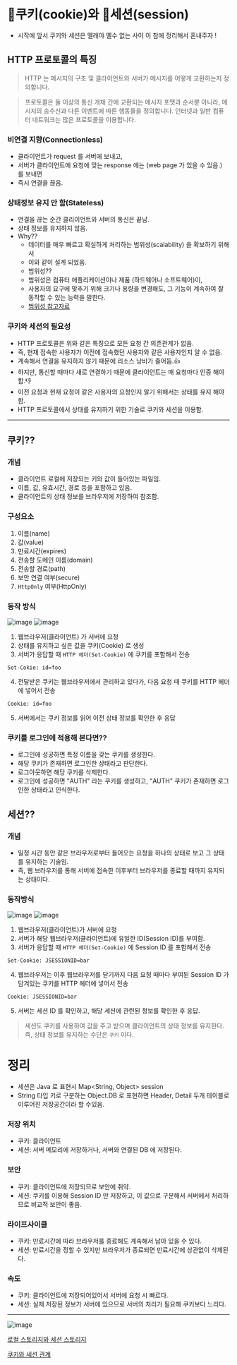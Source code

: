 # 🍪쿠키(cookie)와 🥠세션(session)

- 시작에 앞서 쿠키와 세션은 뗄래야 뗄수 없는 사이 이 참에 정리해서 혼내주자 !

## HTTP 프로토콜의 특징
> HTTP 는 메시지의 구조 및 클라이언트와 서버가 메시지를 어떻게 교환하는지 정의합니다.

> 프로토콜은 둘 이상의 통신 개체 간에 교환되는 메시지 포맷과 순서뿐 아니라,
> 메시지의 송수신과 다른 이벤트에 따른 행동들을 정의합니다.
> 인터넷과 일반 컴퓨터 네트워크는 많은 프로토콜을 이용합니다.

### 비연결 지향(Connectionless)
- 클라이언트가 request 를 서버에 보내고,
- 서버가 클라이언트에 요청에 맞는 response 에는 (web page 가 있을 수 있음.)  를 보내면
- 즉시 연결을 끊음.

### 상태정보 유지 안 함(Stateless)
- 연결을 끊는 순간 클리이언트와 서버의 통신은 끝남.
- 상태 정보를 유지하지 않음.
- Why??
  - 데이터를 매우 빠르고 확실하게 처리하는 범위성(scalability) 을 확보하기 위해서
  - 이와 같이 설계 되었음.
  - 범위성??
  - 범위성은 컴퓨터 애플리케이션이나 제품 (하드웨어나 소프트웨어)이, 
  - 사용자의 요구에 맞추기 위해 크기나 용량을 변경해도, 그 기능이 계속하여 잘 동작할 수 있는 능력을 말한다.
  - [범위성 참고자료](http://www.terms.co.kr/scalability.htm)

### 쿠키와 세션의 필요성
- HTTP 프로토콜은 위와 같은 특징으로 모든 요청 간 의존관계가 없음.
- 즉, 현재 접속한 사용자가 이전에 접속했던 사용자와 같은 사용자인지 알 수 없음.
- 계속해서 연결을 유지하지 않기 때문에 리소스 낭비가 줄어듬.👍
- 하지만, 통신할 때마다 새로 연결하기 때문에 클라이언트는 매 요청마다 인증 해야함.👎
- 이전 요청과 현재 요청이 같은 사용자의 요청인지 알기 위해서는 상태를 유지 해야함.
- HTTP 프로토콜에서 상태를 유지하기 위한 기술로 쿠키와 세션을 이용함.

***

## 쿠키??

### 개념
- 클라이언트 로컬에 저장되는 키와 값이 들어있는 파일임.
- 이름, 값, 유효시간, 경로 등을 포함하고 있음.
- 클라이언트의 상태 정보를 브라우저에 저장하여 참조함.

### 구성요소
1. 이름(name)
2. 값(value)
3. 만료시간(expires)
4. 전송할 도메인 이름(domain)
5. 전송할 경로(path)
6. 보안 연결 여부(secure)
7. `HttpOnly` 여부(HttpOnly)

### 동작 방식
![image](https://user-images.githubusercontent.com/53285909/185201515-a26bb567-42e9-4fe6-b7e2-a52e8026069b.png)
![image](https://user-images.githubusercontent.com/53285909/184312770-f85ed402-851d-4498-beb2-e4493dc9484d.png)
1. 웹브라우저(클라이언트) 가 서버에 요청
2. 상태를 유지하고 싶은 값을 쿠키(Cookie) 로 생성
3. 서버가 응답할 때 `HTTP 헤더(Set-Cookie)` 에 쿠키를 포함해서 전송
```
Set-Cokie: id=foo
```
4. 전달받은 쿠키는 웹브라우저에서 관리하고 있다가, 다음 요청 때 쿠키를 HTTP 헤더에 넣어서 전송
```
Cookie: id=foo
```
5. 서버에서는 쿠키 정보를 읽어 이전 상태 정보를 확인한 후 응답

### 쿠키를 로그인에 적용해 본다면??
- 로그인에 성공하면 특정 이름을 갖는 쿠키를 생성한다.
- 해당 쿠키가 존재하면 로그인한 상태라고 판단한다.
- 로그아웃하면 해당 쿠키를 삭제한다.
- 로그인에 성공하면 "AUTH" 라는 쿠키를 생성하고, "AUTH" 쿠키가 존재하면 로그인한 상태라고 인식한다.

## 세션??

### 개념
- 일정 시간 동안 같은 브라우저로부터 들어오는 요청을 하나의 상태로 보고 그 상태를 유지하는 기술임.
- 즉, 웹 브라우저를 통해 서버에 접속한 이후부터 브라우저를 종료할 때까지 유지되는 상태이다.

### 동작방식
![image](https://user-images.githubusercontent.com/53285909/185201222-c903e785-3e39-425b-9ec1-62595e12841c.png)
![image](https://user-images.githubusercontent.com/53285909/184313861-4ba55573-a6c7-4590-b925-9ed90dbbba06.png)
1. 웹브라우저(클라이언트)가 서버에 요청
2. 서버가 해당 웹브라우저(클라이언트)에 유일한 ID(Session ID)를 부여함.
3. 서버가 응답할 때 `HTTP 헤더(Set-Cookie)` 에 Session ID 를 포함해서 전송
```
Set-Cookie: JSESSIONID=bar
```
4. 웹브라우저는 이후 웹브라우저를 닫기까지 다음 요청 때마다 부여된 Session ID 가 담겨있는 쿠키를 HTTP 헤더에 넣어서 전송
```
Cookie: JSESSIONID=bar
```
5. 서버는 세션 ID 를 확인하고, 해당 세션에 관련된 정보를 확인한 후 응답.
> 세션도 쿠키를 사용하여 값을 주고 받으며 클라이언트의 상태 정보를 유지한다.   
> 즉, 상태 정보를 유지하는 수단은 `쿠키` 이다.

# 정리
- 세션은 Java 로 표현시 Map<String, Object> session
- String 타입 키로 구분하는 Object.DB 로 표현하면 Header, Detail 두개 테이블로 이루어진 저장공간이라 할 수있음.

### 저장 위치
- 쿠키: 클라이언트
- 세션: 서버 메모리에 저장하거나, 서버와 연결된 DB 에 저장된다.

### 보안
- 쿠키: 클라이언트에 저장되므로 보안에 취약.
- 세션: 쿠키를 이용해 Session ID 만 저장하고, 이 값으로 구분해서 서버에서 처리하므로 비교적 보안이 좋음.

### 라이프사이클
- 쿠키: 만료시간에 따라 브라우저를 종료해도 계속해서 남아 있을 수 있다.
- 세션: 만료시간을 정할 수 있지만 브라우저가 종료되면 만료시간에 상관없이 삭제된다.

### 속도
- 쿠키: 클라이언트에 저장되어있어서 서버에 요청 시 빠르다.
- 세션: 실제 저장된 정보가 서버에 있으므로 서버의 처리가 필요해 쿠키보다 느리다.

***

![image](https://user-images.githubusercontent.com/53285909/185201222-c903e785-3e39-425b-9ec1-62595e12841c.png)


[로컬 스토리지와 세션 스토리지](https://racoonlotty.tistory.com/entry/%EC%BF%A0%ED%82%A4%EC%99%80-%EC%84%B8%EC%85%98-%EA%B7%B8%EB%A6%AC%EA%B3%A0-%EB%A1%9C%EC%BB%AC-%EC%8A%A4%ED%86%A0%EB%A6%AC%EC%A7%80%EC%99%80-%EC%84%B8%EC%85%98-%EC%8A%A4%ED%86%A0%EB%A6%AC%EC%A7%80)

[쿠키와 세션 관계](https://thecodinglog.github.io/web/2020/08/11/what-is-session.html)
